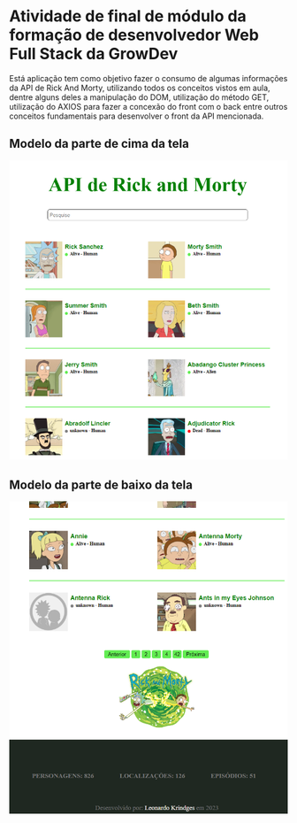 <h1>Atividade de final de módulo da formação de desenvolvedor Web Full Stack da GrowDev</h1>
<p>Está aplicação tem como objetivo fazer o consumo de algumas informações da API de Rick And Morty, utilizando todos os conceitos vistos em aula, dentre alguns deles a manipulação do DOM, utilização do método GET, utilização do AXIOS para fazer a concexão do front com o back entre outros conceitos fundamentais para desenvolver o front da API mencionada.</p>

<h2>Modelo da parte de cima da tela</h2>
<img src="./assets/tela 1.png" alt="modelo de tela">

<h2>Modelo da parte de baixo da tela</h2>
<img src="./assets/tela 2.png" alt="modelo de tela do rodapé">
